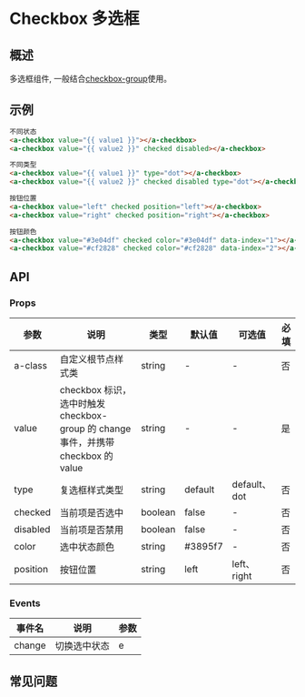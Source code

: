 # Checkbox 多选框

## 概述

多选框组件, 一般结合[checkbox-group](./checkboxGroup.md)使用。

## 示例

```html
不同状态
<a-checkbox value="{{ value1 }}"></a-checkbox>
<a-checkbox value="{{ value2 }}" checked disabled></a-checkbox>

不同类型
<a-checkbox value="{{ value1 }}" type="dot"></a-checkbox>
<a-checkbox value="{{ value2 }}" checked disabled type="dot"></a-checkbox>

按钮位置
<a-checkbox value="left" checked position="left"></a-checkbox>
<a-checkbox value="right" checked position="right"></a-checkbox>

按钮颜色
<a-checkbox value="#3e04df" checked color="#3e04df" data-index="1"></a-checkbox>
<a-checkbox value="#cf2828" checked color="#cf2828" data-index="2"></a-checkbox>
```

## API

### Props

| 参数     | 说明                                                                              | 类型    | 默认值  | 可选值      | 必填 |
| -------- | --------------------------------------------------------------------------------- | ------- | ------- | ----------- | ---- |
| a-class  | 自定义根节点样式类                                                                | string  | -       | -           | 否   |
| value    | checkbox 标识，选中时触发 checkbox-group 的 change 事件，并携带 checkbox 的 value | string  | -       | -           | 是   |
| type     | 复选框样式类型 | string  | default      | default、dot           | 否   |
| checked  | 当前项是否选中                                                                    | boolean | false   | -           | 否   |
| disabled | 当前项是否禁用                                                                    | boolean | false   | -           | 否   |
| color    | 选中状态颜色                                                                      | string  | #3895f7 | -           | 否   |
| position | 按钮位置                                                                          | string  | left    | left、right | 否   |

### Events

| 事件名 | 说明         | 参数 |
| ------ | ------------ | ---- |
| change | 切换选中状态 | e    |

## 常见问题

